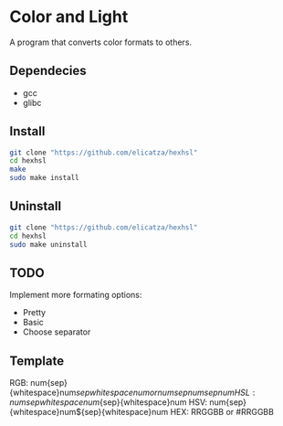 # Color and Light
A program that converts color formats to others.

## Dependecies
- gcc
- glibc

## Install
```sh
git clone "https://github.com/elicatza/hexhsl"
cd hexhsl
make
sudo make install
```

## Uninstall
```sh
git clone "https://github.com/elicatza/hexhsl"
cd hexhsl
sudo make uninstall
```

## TODO
Implement more formating options:
- Pretty
- Basic
- Choose separator

## Template
RGB: num{sep}{whitespace}num${sep}{whitespace}num or num{sep}num{sep}num
HSL: num{sep}{whitespace}num${sep}{whitespace}num
HSV: num{sep}{whitespace}num${sep}{whitespace}num
HEX: RRGGBB or #RRGGBB
